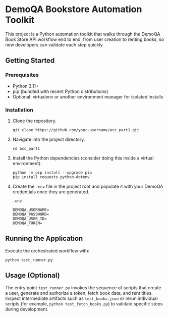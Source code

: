 # DemoQA Bookstore Automation Toolkit

This project is a Python automation toolkit that walks through the DemoQA Book Store API workflow end to end, from user creation to renting books, so new developers can validate each step quickly.

## Getting Started

### Prerequisites
- Python 3.11+
- pip (bundled with recent Python distributions)
- Optional: virtualenv or another environment manager for isolated installs

### Installation
1. Clone the repository.
   ```
   git clone https://github.com/your-username/acc_part1.git
   ```
2. Navigate into the project directory.
   ```
   cd acc_part1
   ```
3. Install the Python dependencies (consider doing this inside a virtual environment).
   ```
   python -m pip install --upgrade pip
   pip install requests python-dotenv
   ```
4. Create the `.env` file in the project root and populate it with your DemoQA credentials once they are generated.
   ```
   .env
   ```
   ```
   DEMOQA_USERNAME=
   DEMOQA_PASSWORD=
   DEMOQA_USER_ID=
   DEMOQA_TOKEN=
   ```

## Running the Application
Execute the orchestrated workflow with:
```
python test_runner.py
```

## Usage (Optional)
The entry point `test_runner.py` invokes the sequence of scripts that create a user, generate and authorize a token, fetch book data, and rent titles. Inspect intermediate artifacts such as `test_books.json` or rerun individual scripts (for example, `python test_fetch_books.py`) to validate specific steps during development.


